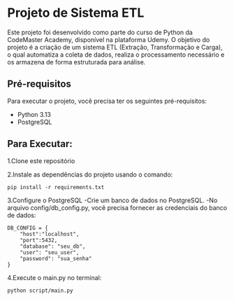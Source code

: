 # Projeto de Sistema ETL
Este projeto foi desenvolvido como parte do curso de Python da CodeMaster Academy, disponível na plataforma Udemy. O objetivo do projeto é a criação de um sistema ETL (Extração, Transformação e Carga), o qual automatiza a coleta de dados, realiza o processamento necessário e os armazena de forma estruturada para análise.

## Pré-requisitos

Para executar o projeto, você precisa ter os seguintes pré-requisitos:

- Python 3.13
- PostgreSQL

## Para Executar:

1.Clone este repositório

2.Instale as dependências do projeto usando o comando:
```
pip install -r requirements.txt
```
3.Configure o PostgreSQL
-Crie um banco de dados no PostgreSQL.
-No arquivo config/db_config.py, você precisa fornecer as credenciais do banco de dados:
```
DB_CONFIG = {
    "host":"localhost",
    "port":5432,
    "database": "seu_db",
    "user": "seu_user",
    "password": "sua_senha"
}
```
4.Execute o main.py no terminal:
```
python script/main.py
```



